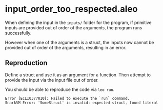 # input_order_too_respected.aleo

When defining the input in the `inputs/` folder for the program, if primitive inputs are provided out of order of the arguments, the program runs successfully.

However when one of the arguments is a struct, the inputs now cannot be provided out of order of the arguments, resulting in an error.

## Reproduction

Define a struct and use it as an argument for a function. Then attempt to provide the input via the input file out of order.

You should be able to reproduce the code via `leo run`.

```
Error [ECLI0377010]: Failed to execute the `run` command.
SnarkVM Error: 'SomeStruct' is invalid: expected struct, found literal
```